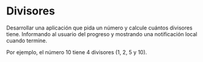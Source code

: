# Divisores

Desarrollar una aplicación que pida un número y calcule cuántos divisores tiene. Informando al usuario del progreso y mostrando una notificación local cuando termine.

Por ejemplo, el número 10 tiene 4 divisores (1, 2, 5 y 10).
